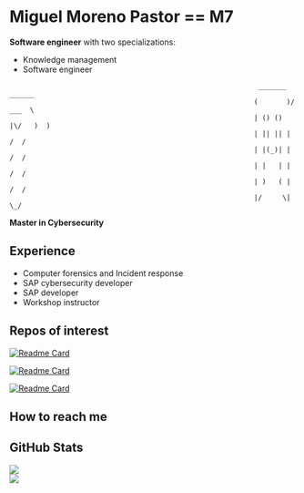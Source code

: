 # Miguel Moreno Pastor == M7

**Software engineer** with two specializations:

- Knowledge management
- Software engineer

```
                                                             _______  ______  
                                                            (       )/ ___  \ 
                                                            | () () |\/   )  )
                                                            | || || |    /  / 
                                                            | |(_)| |   /  /  
                                                            | |   | |  /  /   
                                                            | )   ( | /  /    
                                                            |/     \| \_/     

```

**Master in Cybersecurity**

## Experience

- Computer forensics and Incident response
- SAP cybersecurity developer
- SAP developer
- Workshop instructor

## Repos of interest

[![Readme Card](https://github-readme-stats.vercel.app/api/pin/?username=mimorep&repo=iTunesBridge)](https://github.com/mimorep/iTunesBridge)

[![Readme Card](https://github-readme-stats.vercel.app/api/pin/?username=mimorep&repo=HowMuchIKnowFromYou)](https://github.com/mimorep/HowMuchIKnowFromYou)

[![Readme Card](https://github-readme-stats.vercel.app/api/pin/?username=mimorep&repo=SAP-Payment-Infrastructure)](https://github.com/mimorep/SAP-Payment-Infrastructure)

## How to reach me

## GitHub Stats

<div class="row">
  <div class="column">
    <img aling="center" src="https://github-readme-stats.vercel.app/api?username=mimorep&theme=codeSTACKr&show_icons=true"/>
  </div>
  <div class="column">
    <img align="center" src="https://github-readme-stats.vercel.app/api/top-langs/?username=mimorep&theme=codeSTACKr&hide="/>
  </div>
</div>
